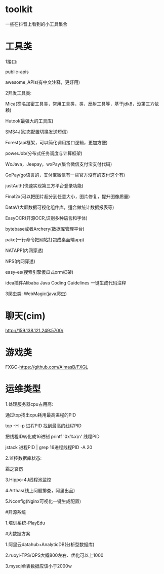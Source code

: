 # toolkit
一些在抖音上看到的小工具集合

# 工具类
1接口:

  public-apis
  
  awesome_APIs(有中文注释，更好用)
  
2开发工具类:

  Mica(签名加密工具类，常用工具类，类，反射工具等，基于jdk8，没第三方依赖)
  
  Hutool(最强大的工具库)
  
  SMS4J(动态配置切换发送短信)
  
  Forest(api框架，可以简化调用接口逻辑，更加方便)
  
  powerJob(分布式任务调度与计算框架)
  
  WxJava，Jeepay，wxPay(集合微信支付宝支付代码)
  
  GoPay(go语言的，支付宝微信有一些官方没有的支付这个有)
  
  justAuth(快速实现第三方平台登录功能)
  
  Final2x(可以把图片超分到任意大小，图片修复，提升图像质量)
  
  DataV(大屏数据可视化组件库，适合做统计数据报表等)
  
  EasyOCR(开源OCR,识别多种语言和字体)
  
  bytebase或者Archery(数据库管理平台)
  
  pake(一行命令把网站打包成桌面端app)
  
  NATAPP(内网穿透)
  
  NPS(内网穿透)
  
  easy-es(搜索引擎傻瓜式orm框架)  
  
  idea插件Alibaba Java Coding Guidelines 一键生成代码注释
  
3爬虫类:
  WebMagic(java爬虫)
  
# 聊天(cim)
  http://159.138.121.249:5700/

# 游戏类
  FXGC-https://github.com/AlmasB/FXGL

# 运维类型

1.处理服务器cpu占用高:

  通过top找出cpu耗用最高进程的PID
  
  top -H -p 进程PID 找到最高的线程PID
  
  把线程ID转化成16进制 printf '0x%x\n' 线程PID
  
  jstack 进程PID | grep 16进程线程PID -A 20
  
2.监控数据库状态:

  霜之哀伤
  
3.Hippo-4J线程池监控

4.Arthas(线上问题排查，阿里出品)

5.Nconfig(Nginx可视化一键生成配置)

  
#开源系统

1.培训系统-PlayEdu

#大数据方案

1.阿里云datahub+AnalyticDB(分析型数据库)

2.ruoyi-TPS/QPS大概800左右、优化可以上1000

3.mysql单表数据应该小于2000w

  
